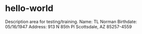 # hello-world
Description area for testing/training.
Name:  TL Norman
Birthdate:  05/16/1947
Address:  913 N 85th Pl
          Scottsdale, AZ 85257-4559
